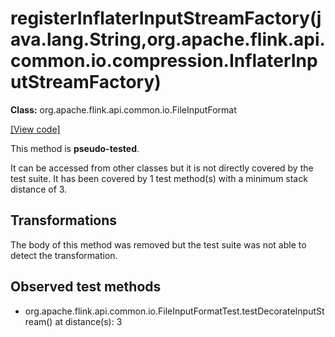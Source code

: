 # registerInflaterInputStreamFactory(java.lang.String,org.apache.flink.api.common.io.compression.InflaterInputStreamFactory)

**Class:** org.apache.flink.api.common.io.FileInputFormat

[[View code]](https://github.com/apache/flink/blob/740f711c4ec9c4b7cdefd01c9f64857c345a68a1/flink-core/src/main/java//org/apache/flink/api/common/io/FileInputFormat.java#L139)

This method is **pseudo-tested**.


It can be accessed from other classes but it is not directly covered by the test suite. 
It has been covered by 1 test method(s) with a minimum stack distance of 3.

## Transformations

The body of this method was removed but the test suite was not able to detect the transformation.



## Observed test methods

* org.apache.flink.api.common.io.FileInputFormatTest.testDecorateInputStream() at distance(s): 3

